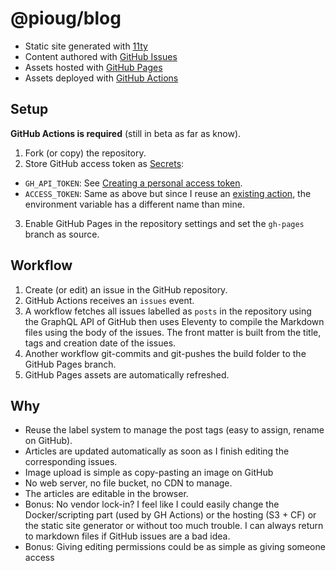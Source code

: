# @pioug/blog

- Static site generated with [11ty](https://www.11ty.io/)
- Content authored with [GitHub Issues](https://github.com/pioug/blog/issues)
- Assets hosted with [GitHub Pages](https://pages.github.com/)
- Assets deployed with [GitHub Actions](https://github.com/features/actions)

## Setup

**GitHub Actions is required** (still in beta as far as know).

1. Fork (or copy) the repository.
2. Store GitHub access token as [Secrets](https://developer.github.com/actions/managing-workflows/storing-secrets/):

- `GH_API_TOKEN`: See [Creating a personal access token](https://help.github.com/en/articles/creating-a-personal-access-token-for-the-command-line#creating-a-token).
- `ACCESS_TOKEN`: Same as above but since I reuse an [existing action](https://github.com/JamesIves/github-pages-deploy-action), the environment variable has a different name than mine.

3. Enable GitHub Pages in the repository settings and set the `gh-pages` branch as source.

## Workflow

1. Create (or edit) an issue in the GitHub repository.
2. GitHub Actions receives an `issues` event.
3. A workflow fetches all issues labelled as `posts` in the repository using the GraphQL API of GitHub then uses Eleventy to compile the Markdown files using the body of the issues. The front matter is built from the title, tags and creation date of the issues.
4. Another workflow git-commits and git-pushes the build folder to the GitHub Pages branch.
5. GitHub Pages assets are automatically refreshed.

## Why

- Reuse the label system to manage the post tags (easy to assign, rename on GitHub).
- Articles are updated automatically as soon as I finish editing the corresponding issues.
- Image upload is simple as copy-pasting an image on GitHub
- No web server, no file bucket, no CDN to manage.
- The articles are editable in the browser.
- Bonus: No vendor lock-in? I feel like I could easily change the Docker/scripting part (used by GH Actions) or the hosting (S3 + CF) or the static site generator or without too much trouble. I can always return to markdown files if GitHub issues are a bad idea.
- Bonus: Giving editing permissions could be as simple as giving someone access
